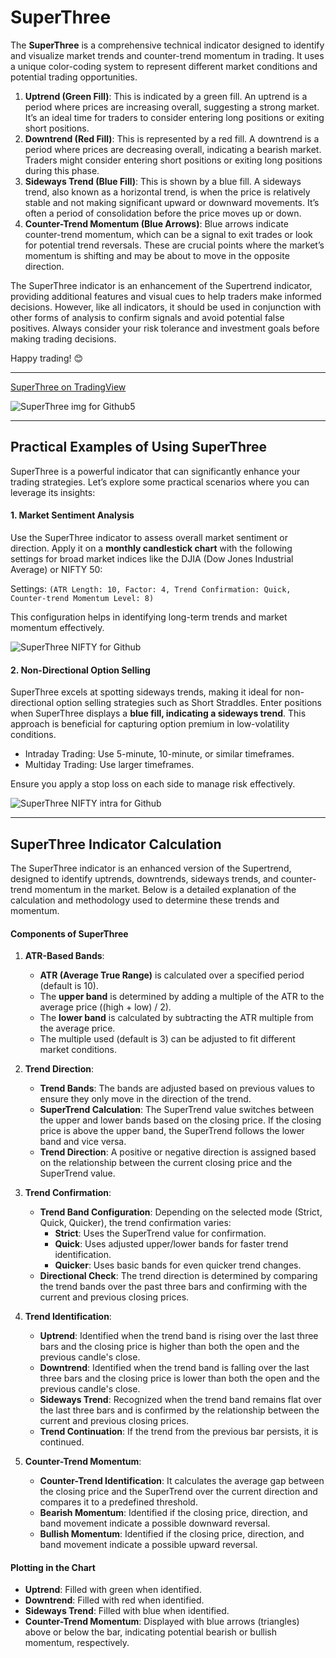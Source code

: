 # SuperThree
The **SuperThree** is a comprehensive technical indicator designed to identify and visualize market trends and counter-trend momentum in trading. It uses a unique color-coding system to represent different market conditions and potential trading opportunities.

1. **Uptrend (Green Fill)**: This is indicated by a green fill. An uptrend is a period where prices are increasing overall, suggesting a strong market. It’s an ideal time for traders to consider entering long positions or exiting short positions.
2. **Downtrend (Red Fill)**: This is represented by a red fill. A downtrend is a period where prices are decreasing overall, indicating a bearish market. Traders might consider entering short positions or exiting long positions during this phase.
3. **Sideways Trend (Blue Fill)**: This is shown by a blue fill. A sideways trend, also known as a horizontal trend, is when the price is relatively stable and not making significant upward or downward movements. It’s often a period of consolidation before the price moves up or down.
4. **Counter-Trend Momentum (Blue Arrows)**: Blue arrows indicate counter-trend momentum, which can be a signal to exit trades or look for potential trend reversals. These are crucial points where the market’s momentum is shifting and may be about to move in the opposite direction.

The SuperThree indicator is an enhancement of the Supertrend indicator, providing additional features and visual cues to help traders make informed decisions. However, like all indicators, it should be used in conjunction with other forms of analysis to confirm signals and avoid potential false positives. Always consider your risk tolerance and investment goals before making trading decisions.

Happy trading! 😊

---
[SuperThree on TradingView](https://www.tradingview.com/script/IxhFHOhP-SuperThree/)

![SuperThree img for Github5](https://github.com/anishmanissery/SuperThree/assets/130642985/9d8e15aa-156b-4d46-b087-a9fb0f3e3240)

---
## Practical Examples of Using SuperThree

SuperThree is a powerful indicator that can significantly enhance your trading strategies. Let’s explore some practical scenarios where you can leverage its insights:

#### 1. Market Sentiment Analysis
Use the SuperThree indicator to assess overall market sentiment or direction. Apply it on a **monthly candlestick chart** with the following settings for broad market indices like the DJIA (Dow Jones Industrial Average) or NIFTY 50:

Settings: `(ATR Length: 10, Factor: 4, Trend Confirmation: Quick, Counter-trend Momentum Level: 8)`

This configuration helps in identifying long-term trends and market momentum effectively.

![SuperThree NIFTY for Github](https://github.com/anishmanissery/SuperThree/assets/130642985/a9953bfe-2e59-49af-9452-17e4019aa537)

#### 2. Non-Directional Option Selling

SuperThree excels at spotting sideways trends, making it ideal for non-directional option selling strategies such as Short Straddles. Enter positions when SuperThree displays a **blue fill, indicating a sideways trend**. This approach is beneficial for capturing option premium in low-volatility conditions.

- Intraday Trading: Use 5-minute, 10-minute, or similar timeframes.
- Multiday Trading: Use larger timeframes.

Ensure you apply a stop loss on each side to manage risk effectively.

![SuperThree NIFTY intra for Github](https://github.com/anishmanissery/SuperThree/assets/130642985/52f4c10f-4007-4e75-99fb-7c8b1301d871)

---
## SuperThree Indicator Calculation
The SuperThree indicator is an enhanced version of the Supertrend, designed to identify uptrends, downtrends, sideways trends, and counter-trend momentum in the market. Below is a detailed explanation of the calculation and methodology used to determine these trends and momentum.

#### Components of SuperThree
1. **ATR-Based Bands**: 
   - **ATR (Average True Range)** is calculated over a specified period (default is 10).
   - The **upper band** is determined by adding a multiple of the ATR to the average price ((high + low) / 2).
   - The **lower band** is calculated by subtracting the ATR multiple from the average price.
   - The multiple used (default is 3) can be adjusted to fit different market conditions.

2. **Trend Direction**:
   - **Trend Bands**: The bands are adjusted based on previous values to ensure they only move in the direction of the trend.
   - **SuperTrend Calculation**: The SuperTrend value switches between the upper and lower bands based on the closing price. If the closing price is above the upper band, the SuperTrend follows the lower band and vice versa.
   - **Trend Direction**: A positive or negative direction is assigned based on the relationship between the current closing price and the SuperTrend value.

3. **Trend Confirmation**:
   - **Trend Band Configuration**: Depending on the selected mode (Strict, Quick, Quicker), the trend confirmation varies:
     - **Strict**: Uses the SuperTrend value for confirmation.
     - **Quick**: Uses adjusted upper/lower bands for faster trend identification.
     - **Quicker**: Uses basic bands for even quicker trend changes.
   - **Directional Check**: The trend direction is determined by comparing the trend bands over the past three bars and confirming with the current and previous closing prices.

4. **Trend Identification**:
   - **Uptrend**: Identified when the trend band is rising over the last three bars and the closing price is higher than both the open and the previous candle's close.
   - **Downtrend**: Identified when the trend band is falling over the last three bars and the closing price is lower than both the open and the previous candle's close.
   - **Sideways Trend**: Recognized when the trend band remains flat over the last three bars and is confirmed by the relationship between the current and previous closing prices.
   - **Trend Continuation**: If the trend from the previous bar persists, it is continued.

5. **Counter-Trend Momentum**:
   - **Counter-Trend Identification**: It calculates the average gap between the closing price and the SuperTrend over the current direction and compares it to a predefined threshold.
   - **Bearish Momentum**: Identified if the closing price, direction, and band movement indicate a possible downward reversal.
   - **Bullish Momentum**: Identified if the closing price, direction, and band movement indicate a possible upward reversal.

#### Plotting in the Chart
- **Uptrend**: Filled with green when identified.
- **Downtrend**: Filled with red when identified.
- **Sideways Trend**: Filled with blue when identified.
- **Counter-Trend Momentum**: Displayed with blue arrows (triangles) above or below the bar, indicating potential bearish or bullish momentum, respectively.
